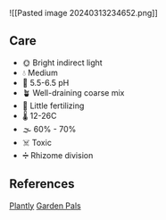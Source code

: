 ![[Pasted image 20240313234652.png]]

## Care 
- 🌞 Bright indirect light
- 💧 Medium
-  🧪 5.5-6.5 pH
- 🪴 Well-draining coarse mix 
-  🌱 Little fertilizing
-  🌡️ 12-26C
-  🌫️ 60% - 70%
-  ☠️ Toxic
-  ➗ Rhizome division

## References
[Plantly](https://plantly.io/plant-care/alocasia-black-velvet-plant-care/)
[Garden Pals](https://gardenpals.com/alocasia-black-velvet/)